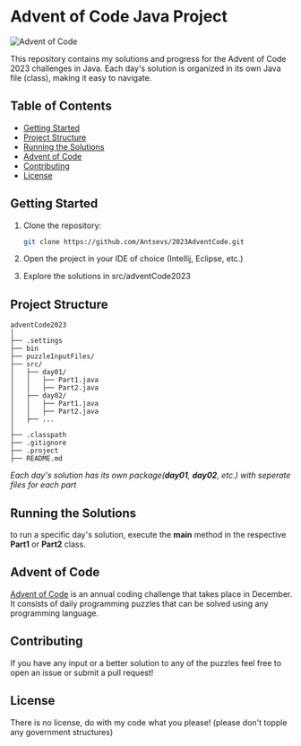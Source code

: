 # Advent of Code Java Project

![Advent of Code](https://community.alteryx.com/t5/image/serverpage/image-id/269381iE1288FAEB30E4EDA/image-size/medium?v=v2&px=400)

This repository contains my solutions and progress for the Advent of Code 2023 challenges in Java. Each day's solution is organized in its own Java file (class), making it easy to navigate.

## Table of Contents

- [Getting Started](#getting-started)
- [Project Structure](#project-structure)
- [Running the Solutions](#running-the-solutions)
- [Advent of Code](#advent-of-code)
- [Contributing](#contributing)
- [License](#license)

## Getting Started

1. Clone the repository:

   ```bash
   git clone https://github.com/Antsevs/2023AdventCode.git
	```
2. Open the project in your IDE of choice (Intellij, Eclipse, etc.)

3. Explore the solutions in src/adventCode2023

## Project Structure

```plaintext
adventCode2023
│
├── .settings
├── bin
├── puzzleInputFiles/
├── src/
│   ├── day01/
│   │   ├── Part1.java
│   │   ├── Part2.java
│   ├── day02/
│   │   ├── Part1.java
│   │   ├── Part2.java
│   ├── ...
│
├── .classpath
├── .gitignore
├── .project
├── README.md
```
*Each day's solution has its own package(**day01**, **day02**, etc.) 
with seperate files for each part*

## Running the Solutions

to run a specific day's solution, execute the **main** method in the 
respective **Part1** or **Part2** class.

## Advent of Code

[Advent of Code](https://adventofcode.com/) is an annual coding 
challenge that takes place in December. It consists of daily programming 
puzzles that can be solved using any programming language.

## Contributing

If you have any input or a better solution to any of the puzzles 
feel free to open an issue or submit a pull request!
	
## License

There is no license, do with my code what you please! 
(please don't topple any government structures)